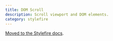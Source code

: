 ```yaml
---
title: DOM Scroll
description: Scroll viewport and DOM elements.
category: stylefire
---
```


[Moved to the Stylefire docs](/stylefire/api/viewport).